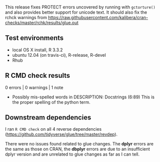 This release fixes PROTECT errors uncovered by running with `gctorture()` and
also provides better support for unicode text. It should also fix the rchck
warnings from
https://raw.githubusercontent.com/kalibera/cran-checks/master/rchk/results/glue.out

## Test environments
* local OS X install, R 3.3.2
* ubuntu 12.04 (on travis-ci), R-release, R-devel
* Rhub

## R CMD check results

0 errors | 0 warnings | 1 note

* Possibly mis-spelled words in DESCRIPTION:
    Docstrings (6:89)
This is the proper spelling of the python term.

## Downstream dependencies
I ran `R CMD check` on all 4 reverse dependencies (https://github.com/tidyverse/glue/tree/master/revdep).

There were no issues found related to glue changes. The **dplyr** errors are
the same as those on CRAN, the **dbplyr** errors are due to an insufficient
dplyr version and are unrelated to glue changes as far as I can tell.

